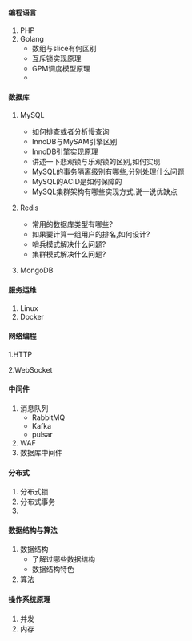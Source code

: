 #### 编程语言
1. PHP
2. Golang
   - 数组与slice有何区别
   - 互斥锁实现原理
   - GPM调度模型原理
   - 

#### 数据库

1. MySQL
   - 如何排查或者分析慢查询
   - InnoDB与MySAM引擎区别
   - InnoDB引擎实现原理
   - 讲述一下悲观锁与乐观锁的区别,如何实现
   - MySQL的事务隔离级别有哪些,分别处理什么问题
   - MySQL的ACID是如何保障的
   - MySQL集群架构有哪些实现方式,说一说优缺点

2. Redis
   - 常用的数据库类型有哪些?
   - 如果要计算一组用户的排名,如何设计?
   - 哨兵模式解决什么问题?
   - 集群模式解决什么问题?

3. MongoDB

#### 服务运维

1. Linux
2. Docker

#### 网络编程

1.HTTP

2.WebSocket

#### 中间件

1. 消息队列
   - RabbitMQ
   - Kafka
   - pulsar
2. WAF
3. 数据库中间件

#### 分布式

1. 分布式锁
2. 分布式事务
3. 

#### 数据结构与算法

1. 数据结构
   - 了解过哪些数据结构
   - 数据结构特色
2. 算法

#### 操作系统原理

1. 并发
2. 内存

